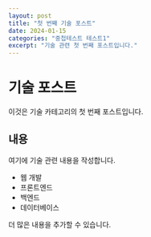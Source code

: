 ```yaml
---
layout: post
title: "첫 번째 기술 포스트"
date: 2024-01-15
categories: "중첩테스트 테스트1"
excerpt: "기술 관련 첫 번째 포스트입니다."
---
```


# 기술 포스트

이것은 기술 카테고리의 첫 번째 포스트입니다.

## 내용

여기에 기술 관련 내용을 작성합니다.

- 웹 개발
- 프론트엔드
- 백엔드
- 데이터베이스

더 많은 내용을 추가할 수 있습니다. 